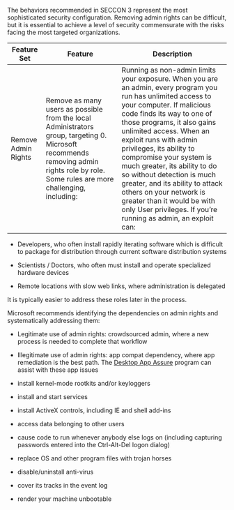The behaviors recommended in SECCON 3 represent the most sophisticated security
configuration. Removing admin rights can be difficult, but it is essential to
achieve a level of security commensurate with the risks facing the most targeted
organizations.

| Feature Set  | Feature  | Description  |
|---------------------|-----------------------------------------------------------------------------------------------------------------------------------------------------------------------------------------|-----------------------------------------------------------------------------------------------------------------------------------------------------------------------------------------------------------------------------------------------------------------------------------------------------------------------------------------------------------------------------------------------------------------------------------------------------------------------------------------------------------------------------------------|
| Remove Admin Rights | Remove as many users as possible from the local Administrators group, targeting 0. Microsoft recommends removing admin rights role by role. Some rules are more challenging, including: | Running as non-admin limits your exposure. When you are an admin, every program you run has unlimited access to your computer. If malicious code finds its way to one of those programs, it also gains unlimited access. When an exploit runs with admin privileges, its ability to compromise your system is much greater, its ability to do so without detection is much greater, and its ability to attack others on your network is greater than it would be with only User privileges. If you’re running as admin, an exploit can: |

- Developers, who often install rapidly iterating software which is difficult
  to package for distribution through current software distribution systems

- Scientists / Doctors, who often must install and operate specialized
  hardware devices

- Remote locations with slow web links, where administration is delegated

It is typically easier to address these roles later in the process.

Microsoft recommends identifying the dependencies on admin rights and
systematically addressing them:

- Legitimate use of admin rights: crowdsourced admin, where a new process is
  needed to complete that workflow

- Illegitimate use of admin rights: app compat dependency, where app
  remediation is the best path. The [Desktop App
  Assure](https://techcommunity.microsoft.com/t5/Windows-IT-Pro-Blog/What-is-Desktop-App-Assure/ba-p/270232)
  program can assist with these app issues

- install kernel-mode rootkits and/or keyloggers

- install and start services

- install ActiveX controls, including IE and shell add-ins

- access data belonging to other users

- cause code to run whenever anybody else logs on (including capturing
  passwords entered into the Ctrl-Alt-Del logon dialog)

- replace OS and other program files with trojan horses

- disable/uninstall anti-virus

- cover its tracks in the event log

- render your machine unbootable
